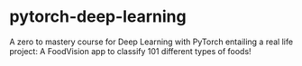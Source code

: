# pytorch-deep-learning
A zero to mastery course for Deep Learning with PyTorch entailing a real life project: A FoodVision app to classify 101 different types of foods!
